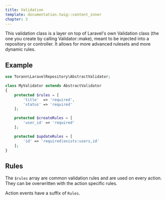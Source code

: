 ```yaml
---
title: Validation
template: documentation.twig::content_inner
chapter: 3
---
```

This validation class is a layer on top of Laravel's own Validation class (the one you create by calling Validator::make), meant to be injected into a repository or controller. It allows for more advanced rulesets and more dynamic rules.

## Example

```php
use Torann\LaravelRepository\AbstractValidator;

class MyValidator extends AbstractValidator
{
    protected $rules = [
        'title'  => 'required',
        'status' => 'required'
    ];

    protected $createRules = [
        'user_id' => 'required'
    ];

    protected $updateRules = [
        'id' => 'required|exists:users,id'
    ];
}
```

## Rules

The `$rules` array are common validation rules and are used on every action. They can be overwritten with the action specific rules.

Action events have a suffix of `Rules`.
